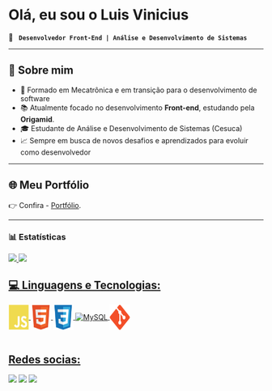 # Olá, eu sou o Luis Vinicius 
  🚀 **` Desenvolvedor Front-End | Análise e Desenvolvimento de Sistemas`**

---
## 🌟 Sobre mim  
- 🔧 Formado em Mecatrônica e em transição para o desenvolvimento de software
- 📚 Atualmente focado no desenvolvimento **Front-end**, estudando pela **Origamid**.
- 🎓 Estudante de Análise e Desenvolvimento de Sistemas (Cesuca)
- 📈 Sempre em busca de novos desafios e aprendizados para evoluir como desenvolvedor
---
## 🌐 Meu Portfólio  
👉 Confira - [Portfólio](https://luis-vinicius-severo.github.io/Portifolio/).  

---
 ### 📊 Estatísticas
 <div>
   <a href="https://github.com/Luis-Vinicius-Severo">
   <img height="180em" src="https://github-readme-stats.vercel.app/api?username=Luis-Vinicius-Severo&show_icons=true&theme=tokyonight&include_all_commits=true&count_private=true&locale=pt-br"/>
   <img height="180em" src="https://github-readme-stats.vercel.app/api/top-langs/?username=Luis-Vinicius-Severo&layout=compact&langs_count=6&theme=radical&locale=pt-br"/>
</div>

<h2>💻 Linguagens e Tecnologias:</h2>
<div style="display: inline_block">
  <img align="center" alt="Js" height="50" width="40" src="https://raw.githubusercontent.com/devicons/devicon/master/icons/javascript/javascript-plain.svg">
  <img align="center" alt="HTML" height="50" width="40" src="https://raw.githubusercontent.com/devicons/devicon/master/icons/html5/html5-original.svg">
  <img align="center" alt="CSS" height="50" width="40" src="https://raw.githubusercontent.com/devicons/devicon/master/icons/css3/css3-original.svg">
  <img align="center" alt="MySQL" height="60" width="60" src="https://img.icons8.com/?size=100&id=QeIg9siFKGgp&format=png&color=000000">
  <img align="center" alt="Git" height="50" width="40" src="https://raw.githubusercontent.com/devicons/devicon/master/icons/git/git-original.svg">
</div>
  
</div>
 
<br>
 
<h2>Redes socias:</h2>
 
<div> 
  <a href="https://www.instagram.com/z_luisvinicius/" target="_blank"><img src="https://img.shields.io/badge/-Instagram-%23E4405F?style=for-the-badge&logo=instagram&logoColor=white" target="_blank"></a>
  <a href = "luislucasinter13@hotmail.com"><img src="https://img.shields.io/badge/-Gmail-%23333?style=for-the-badge&logo=gmail&logoColor=white" target="_blank"></a>
  <a href="https://www.linkedin.com/in/luisviniciussevero/" target="_blank"><img src="https://img.shields.io/badge/-LinkedIn-%230077B5?style=for-the-badge&logo=linkedin&logoColor=white" target="_blank"></a>
</div>
